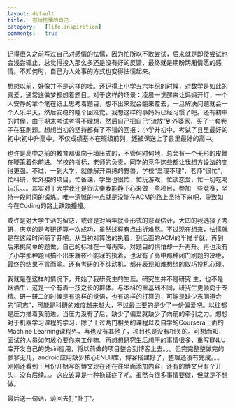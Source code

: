 ```yaml
---
layout:	default
title:	写给怯懦的自己
category:	[life,inspiration]
comments:	true
---
```

记得很久之前写过自己对感情的怯懦，因为怕所以不敢尝试，后来就是即使尝试也会浅尝辄止，总觉得投入那么多还是没有好的反馈，最终就是期盼两厢情愿的感情。不知何时，自己为人处事的方式也变得怯懦起来。


想想以前，好像并不是这样的哇。还记得上小学五六年纪的时候，对数学是如此的喜爱，通常连做梦都想着题目。对于这样的场景：凌晨一觉醒来让妈妈开灯，一个人安静的拿个笔在纸上思考着题目，想不出来就会翻来覆去，一旦解决问题就会一个人乐半天，然后安稳的睡个回笼觉。我想这样的事妈妈已经习惯了吧。还有初中的时候，由于期末考试考得不理想，然后自己把自己“流放”到外婆家，买了一套卷子在狂刷题。想想当初的坚持都有了不错的回报：小学升初中，考试了县里最好的初中;初中升高中，不仅成绩基本在班级前列，还被保送上了县里最好的高中。


也许是高中之前的教育都偏向于填压式的，不管何时何地，总会有一个无形的皮鞭在鞭策着你前进。学校的指标，老师的负责，同学的竞争这些都让我想方设法的变得更强。不过，一到大学，就像解开束缚的野兽，学校“爱理不理”，老师“很忙”，忙科研，忙外接的项目，忙备课，学生也很忙，忙玩游戏，忙谈恋爱，忙一切吃喝玩乐。。。其实对于大学我还是很庆幸我能静下心来做一些项目，参加一些竞赛，坚持一段时间的锻炼。唯一遗憾的一点就是没能在ACM的路上坚持下来吧，导致如今在Coding的路上跌跌撞撞。


或许是对大学生活的留恋，或许是对当年就业形式的悲观估计，大四的我选择了考研，庆幸的是考研还算一次成功，虽然过程有点曲折难熬。不过现在想来，怯懦就是在这段时间萌了芽吧。从当初对算法的执着，到后面的ACM的半推半就，再到后来挑简单的题做，自己的标准在一降再降，对题目的惧怕却一升再升。再也没有了小学那种题目搞不出来就夜不能寐的执着，也没有了高中那种闭门刷题的决绝，最终的结果不言而喻。还有考研的不纯动机，都在表现知难想绕的取巧投机心理。


我就是在这样的情况下，开始了我研究生的生涯。研究生并不是研究 生，也不是烟酒生，这是一个有着一技之长的群体。与本科的重基础不同，研究生更倾向于专精。研一研二的时候是有这样的觉悟，也有这样的打算的，可能是缺少志同道合的“同志”，可能是科研的难度越来越大，不过最主要的是少了一份偏爱吧。以往都是压力推着我前进，当压力没有了后，缺少了偏爱就缺少了向前的牵引之力。想想对于机器学习课程的学习，除了上过两门相关的课程以及自学的Coursera上面的Machine Learning课程外，再也没有其他了，项目也是没有相关的。可想而知，面试的人员如何放心要你来工作嘛。再想想研究生后想干的事情很多，重写ENLU库开发自己的类siri应用，将以前做的项目整合到博客上去。。。但完完整整做完的寥寥无几，android应用缺少核心ENLU库，博客搭建好了，整理还没有完成。。。刚刚还看到十月份开始写的博文现在还在往里面添加内容，还有的博文只有个开头，没有后续。。。这应该算是一种拖延症了吧。虽然有很多事情要做，但就是不想做。


最后送一句话，滚回去打”补丁“。


